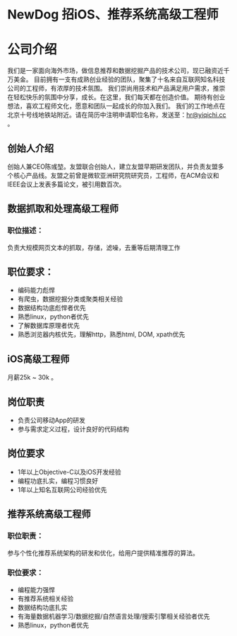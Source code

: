 # NewDog 招iOS、推荐系统高级工程师
# 公司介绍
我们是一家面向海外市场，做信息推荐和数据挖掘产品的技术公司，现已融资近千万美金。
目前拥有一支有成熟创业经验的团队，聚集了十名来自互联网知名科技公司的工程师，有浓厚的技术氛围。
我们崇尚用技术和产品满足用户需求，推崇在轻松快乐的氛围中分享，成长。在这里，我们每天都在创造价值。
期待有创业想法，喜欢工程师文化，愿意和团队一起成长的你加入我们。
我们的工作地点在北京十号线地铁站附近。请在简历中注明申请职位名称，发送至：hr@yiqichi.cc 。

## 创始人介绍
创始人兼CEO陈彧堃。友盟联合创始人，建立友盟早期研发团队，并负责友盟多个核心产品线。友盟之前曾是微软亚洲研究院研究员，工程师，在ACM会议和IEEE会议上发表多篇论文，被引用数百次。

## 数据抓取和处理高级工程师
### 职位描述： 
负责大规模网页文本的抓取，存储，滤噪，去重等后期清理工作

## 职位要求： 
* 编码能力彪悍
* 有爬虫，数据挖掘分类或聚类相关经验
* 数据结构功底彪悍者优先 
* 熟悉linux，python者优先  
* 了解数据库原理者优先 
* 熟悉浏览器内核优先，理解http，熟悉html, DOM, xpath优先

## iOS高级工程师

月薪25k ~ 30k 。

## 岗位职责 

* 负责公司移动App的研发
* 参与需求定义过程，设计良好的代码结构 

## 岗位要求
  
* 1年以上Objective-C以及iOS开发经验
* 编程功底扎实，编程习惯良好
* 1年以上知名互联网公司经验优先 

## 推荐系统高级工程师

### 职位职责： 
参与个性化推荐系统架构的研发和优化，给用户提供精准推荐的算法。

### 职位要求： 

* 编程能力强悍 
* 有推荐系统相关经验
* 数据结构功底扎实
* 有海量数据机器学习/数据挖掘/自然语言处理/搜索引擎相关经验者优先 
* 熟悉linux，python者优先

